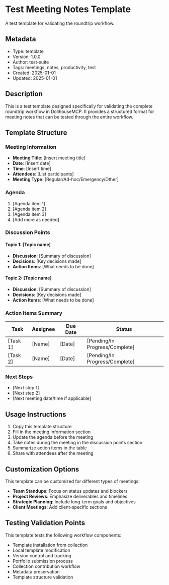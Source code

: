 # Test Meeting Notes Template

A test template for validating the roundtrip workflow.

## Metadata
- Type: template
- Version: 1.0.0
- Author: test-suite
- Tags: meetings, notes, productivity, test
- Created: 2025-01-01
- Updated: 2025-01-01

## Description

This is a test template designed specifically for validating the complete roundtrip workflow in DollhouseMCP. It provides a structured format for meeting notes that can be tested through the entire workflow.

## Template Structure

### Meeting Information
- **Meeting Title**: [Insert meeting title]
- **Date**: [Insert date]
- **Time**: [Insert time]
- **Attendees**: [List participants]
- **Meeting Type**: [Regular/Ad-hoc/Emergency/Other]

### Agenda
1. [Agenda item 1]
2. [Agenda item 2]
3. [Agenda item 3]
4. [Add more as needed]

### Discussion Points
#### Topic 1: [Topic name]
- **Discussion**: [Summary of discussion]
- **Decisions**: [Key decisions made]
- **Action Items**: [What needs to be done]

#### Topic 2: [Topic name]
- **Discussion**: [Summary of discussion]
- **Decisions**: [Key decisions made]
- **Action Items**: [What needs to be done]

### Action Items Summary
| Task | Assignee | Due Date | Status |
|------|----------|----------|--------|
| [Task 1] | [Name] | [Date] | [Pending/In Progress/Complete] |
| [Task 2] | [Name] | [Date] | [Pending/In Progress/Complete] |

### Next Steps
- [Next step 1]
- [Next step 2]
- [Next meeting date/time if applicable]

## Usage Instructions

1. Copy this template structure
2. Fill in the meeting information section
3. Update the agenda before the meeting
4. Take notes during the meeting in the discussion points section
5. Summarize action items in the table
6. Share with attendees after the meeting

## Customization Options

This template can be customized for different types of meetings:
- **Team Standups**: Focus on status updates and blockers
- **Project Reviews**: Emphasize deliverables and timelines
- **Strategic Planning**: Include long-term goals and objectives
- **Client Meetings**: Add client-specific sections

## Testing Validation Points

This template tests the following workflow components:
- Template installation from collection
- Local template modification
- Version control and tracking
- Portfolio submission process
- Collection contribution workflow
- Metadata preservation
- Template structure validation